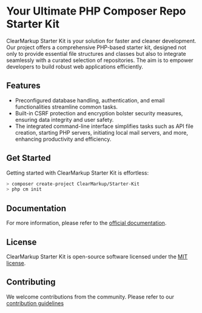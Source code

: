 # Your Ultimate PHP Composer Repo Starter Kit

ClearMarkup Starter Kit is your solution for faster and cleaner development. Our project offers a comprehensive PHP-based starter kit, designed not only to provide essential file structures and classes but also to integrate seamlessly with a curated selection of repositories. The aim is to empower developers to build robust web applications efficiently.

## Features
- Preconfigured database handling, authentication, and email functionalities streamline common tasks.
- Built-in CSRF protection and encryption bolster security measures, ensuring data integrity and user safety.
- The integrated command-line interface simplifies tasks such as API file creation, starting PHP servers, initiating local mail servers, and more, enhancing productivity and efficiency.

## Get Started
Getting started with ClearMarkup Starter Kit is effortless:
```bash
> composer create-project ClearMarkup/Starter-Kit
> php cm init
```

## Documentation
For more information, please refer to the [official documentation](https://docs.clearmarkup.com).

## License
ClearMarkup Starter Kit is open-source software licensed under the [MIT license](https://opensource.org/licenses/MIT).

## Contributing
We welcome contributions from the community. Please refer to our [contribution guidelines](https://clearmarkup.com)